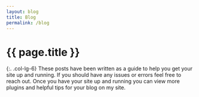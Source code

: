 ```yaml
---
layout: blog
title: Blog
permalink: /blog
---
```


# {{ page.title }}

{:. .col-lg-6}
These posts have been written as a guide to help you get your site up and running. If you should have any issues or errors feel free to reach out. Once you have your site up and running you can view more plugins and helpful tips for your blog on my site.
